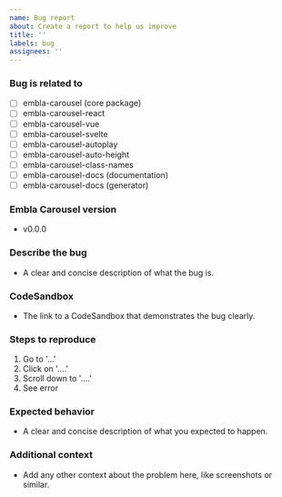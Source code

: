 ```yaml
---
name: Bug report
about: Create a report to help us improve
title: ''
labels: bug
assignees: ''
---
```


### Bug is related to

- [ ] embla-carousel (core package)
- [ ] embla-carousel-react
- [ ] embla-carousel-vue
- [ ] embla-carousel-svelte
- [ ] embla-carousel-autoplay
- [ ] embla-carousel-auto-height
- [ ] embla-carousel-class-names
- [ ] embla-carousel-docs (documentation)
- [ ] embla-carousel-docs (generator)

### Embla Carousel version

- v0.0.0

### Describe the bug

- A clear and concise description of what the bug is.

### CodeSandbox

- The link to a CodeSandbox that demonstrates the bug clearly.

### Steps to reproduce

1. Go to '...'
2. Click on '....'
3. Scroll down to '....'
4. See error

### Expected behavior

- A clear and concise description of what you expected to happen.

### Additional context

- Add any other context about the problem here, like screenshots or similar.
